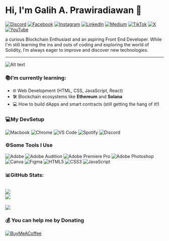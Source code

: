 # Hi, I'm Galih A. Prawiradiawan 👋

[![Discord](https://img.shields.io/badge/Discord-%237289DA.svg?logo=discord&logoColor=white)](https://discord.gg/wibumisterius) [![Facebook](https://img.shields.io/badge/Facebook-%231877F2.svg?logo=Facebook&logoColor=white)](https://facebook.com/prawiradiawan) [![Instagram](https://img.shields.io/badge/Instagram-%23E4405F.svg?logo=Instagram&logoColor=white)](https://instagram.com/prawiradiawan) [![LinkedIn](https://img.shields.io/badge/LinkedIn-%230077B5.svg?logo=linkedin&logoColor=white)](https://linkedin.com/in/prawiradiawan) [![Medium](https://img.shields.io/badge/Medium-12100E?logo=medium&logoColor=white)](https://medium.com/@prawiradiawan) [![TikTok](https://img.shields.io/badge/TikTok-%23000000.svg?logo=TikTok&logoColor=white)](https://tiktok.com/@prawiradiawan) [![X](https://img.shields.io/badge/X-black.svg?logo=X&logoColor=white)](https://x.com/prawiradiawan) [![YouTube](https://img.shields.io/badge/YouTube-%23FF0000.svg?logo=YouTube&logoColor=white)](https://youtube.com/@prawiradiawan) 

a curious Blockchain Enthusiast and an aspiring Front End Developer. While I'm still learning the ins and outs of coding and exploring the world of Solidity, I’m always eager to improve and discover new technologies.

---

![Alt text](https://steamuserimages-a.akamaihd.net/ugc/954101135156565426/21D9841F8E03ED30D91A7720388E1E8D3A464FC0/?imw=5000&imh=5000&ima=fit&impolicy=Letterbox&imcolor=%23000000&letterbox=false)

### 📚I’m currently learning:
- 🌐 Web Development (HTML, CSS, JavaScript, React)
- 🛠️ Blockchain ecosystems like **Ethereum** and **Solana**
- 💻 How to build dApps and smart contracts (still getting the hang of it!)

### 💻My DevSetup

![Macbook](https://img.shields.io/badge/Macbook-555555.svg?&style=flat-square&logo=apple&logoColor=A2AAAD)
![Chrome](https://img.shields.io/badge/Chrome-555555.svg?&style=flat-square&logo=google-chrome&logoColor=1a73e8)
![VS Code](https://img.shields.io/badge/VS-Code-555555.svg?&style=flat-square&logo=visual-studio-code&logoColor=007ACC)
![Spotify](https://img.shields.io/badge/Spotify-555555.svg?&style=flat-square&logo=spotify&logoColor=1ED760)
![Discord](https://img.shields.io/badge/Discord-555555.svg?&style=flat-square&logo=discord&logoColor=7289d9)

### ⚙️Some Tools I Use

![Adobe](https://img.shields.io/badge/adobe-%23FF0000.svg?style=plastic&logo=adobe&logoColor=white) ![Adobe Audition](https://img.shields.io/badge/Adobe%20Audition-9999FF.svg?style=plastic&logo=Adobe%20Audition&logoColor=white) ![Adobe Premiere Pro](https://img.shields.io/badge/Adobe%20Premiere%20Pro-9999FF.svg?style=plastic&logo=Adobe%20Premiere%20Pro&logoColor=white) ![Adobe Photoshop](https://img.shields.io/badge/adobe%20photoshop-%2331A8FF.svg?style=plastic&logo=adobe%20photoshop&logoColor=white) ![Canva](https://img.shields.io/badge/Canva-%2300C4CC.svg?style=plastic&logo=Canva&logoColor=white) ![Figma](https://img.shields.io/badge/figma-%23F24E1E.svg?style=plastic&logo=figma&logoColor=white) ![HTML5](https://img.shields.io/badge/html5-%23E34F26.svg?style=plastic&logo=html5&logoColor=white) ![CSS3](https://img.shields.io/badge/css3-%231572B6.svg?style=plastic&logo=css3&logoColor=white) ![JavaScript](https://img.shields.io/badge/javascript-%23323330.svg?style=plastic&logo=javascript&logoColor=%23F7DF1E)

### 📊GitHub Stats:

![](https://github-readme-stats.vercel.app/api?username=0xByteMe&theme=dark&hide_border=false&include_all_commits=true&count_private=false)<br/>
![](https://github-readme-streak-stats.herokuapp.com/?user=0xByteMe&theme=dark&hide_border=false)<br/>
---
[![](https://visitcount.itsvg.in/api?id=0xByteMe&icon=0&color=0)](https://visitcount.itsvg.in)

### 💰 You can help me by Donating
[![BuyMeACoffee](https://img.shields.io/badge/Buy%20Me%20a%20Coffee-ffdd00?style=for-the-badge&logo=buy-me-a-coffee&logoColor=black)](https://buymeacoffee.com/prawiradiawan)
